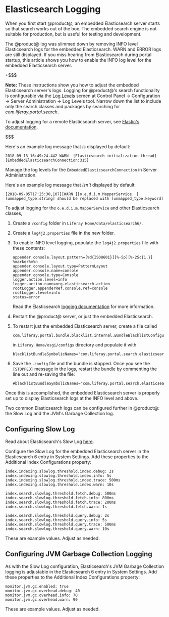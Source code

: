# Elasticsearch Logging

When you first start @product@, an embedded Elasticsearch server starts so that
search works out of the box. The embedded search engine is not suitable for
production, but is useful for testing and development.

The @product@ log was slimmed down by removing INFO level Elasticsearch logs for
the embedded Elasticsearch. WARN and ERROR logs are still displayed. If you
miss hearing from Elasticsearch during portal startup, this article shows you
how to enable the INFO log level for the embedded Elasticsearch server.

+$$$

**Note:** These instructions show you how to adjust the embedded Elasticsearch
server's logs. Logging for @product@'s search functionality is configurable via
the 
[Log Levels](/discover/portal/-/knowledge_base/7-1/server-administration) 
screen at Control Panel &rarr; Configuration &rarr; Server Administration &rarr;
Log Levels tool. Narrow down the list to include only the search classes and
packages by searching for _com.liferay.portal.search_.

To adjust logging for a remote Elasticsearch server, see 
[Elastic's documentation](https://www.elastic.co/guide/en/elasticsearch/reference/6.1/logging.html).

$$$

Here's an example log message that _is_ displayed by default:

    2018-09-13 16:49:24.442 WARN  [Elasticsearch initialization thread][EmbeddedElasticsearchConnection:315]

Manage the log levels for the `EmbeddedElasticsearchConnection` in Server
Administration.

Here's an example log message that _isn't_ displayed by default:

    [2018-09-05T17:25:30,107][WARN ][o.e.d.i.m.MapperService  ] [unmapped_type:string] should be replaced with [unmapped_type:keyword]

To adjust logging for the `o.e.d.i.m.MapperService` and other Elasticsearch classes, 

1.  Create a `/config` folder in `Liferay Home/data/elasticsearch6/`.

2.  Create a `log4j2.properties` file in the new folder.

3.  To enable INFO level logging, populate the `log4j2.properties` file with
    these contents: 

        appender.console.layout.pattern=[%d{ISO8601}][%-5p][%-25c{1.}] %marker%m%n
        appender.console.layout.type=PatternLayout
        appender.console.name=console
        appender.console.type=Console
        logger.action.level=info
        logger.action.name=org.elasticsearch.action
        rootLogger.appenderRef.console.ref=console
        rootLogger.level=info
        status=error

    Read the Elasticsearch 
    [logging documentation](https://www.elastic.co/guide/en/elasticsearch/reference/6.x/logging.html) 
    for more information.

4.  Restart the @product@ server, or just the embedded Elasticsearch.

5.  To restart just the embedded Elasticsearch server, create a file called

        com.liferay.portal.bundle.blacklist.internal.BundleBlacklistConfiguration.config 

    in `Liferay Home/osgi/configs` directory and populate it with

        blacklistBundleSymbolicNames="com.liferay.portal.search.elasticsearch6.impl"

6.  Save the `.config` file and the bundle is stopped. Once you see the
    `[STOPPED]` message in the logs, restart the bundle by commenting the line
    out and re-saving the file:

        #blacklistBundleSymbolicNames="com.liferay.portal.search.elasticsearch6.impl"

Once this is accomplished, the embedded Elasticsearch server is properly set up
to display Elasticsearch logs at the INFO level and above.

<!-- Do we want to say a little more about what we're doing here? -->

Two common Elasticsearch logs can be configured further in @product@: the Slow
Log and the JVM's Garbage Collection log.

## Configuring Slow Log

Read about Elasticsearch's Slow Log
[here](https://www.elastic.co/guide/en/elasticsearch/reference/6.1/index-modules-slowlog.html). 

Configure the Slow Log for the embedded Elasticsearch server in the
Elasticsearch 6 entry in System Settings. Add these properties to the
Additional Index Configurations property:


    index.indexing.slowlog.threshold.index.debug: 2s
    index.indexing.slowlog.threshold.index.info: 5s
    index.indexing.slowlog.threshold.index.trace: 500ms
    index.indexing.slowlog.threshold.index.warn: 10s

    index.search.slowlog.threshold.fetch.debug: 500ms
    index.search.slowlog.threshold.fetch.info: 800ms
    index.search.slowlog.threshold.fetch.trace: 200ms
    index.search.slowlog.threshold.fetch.warn: 1s

    index.search.slowlog.threshold.query.debug: 2s
    index.search.slowlog.threshold.query.info: 5s
    index.search.slowlog.threshold.query.trace: 500ms
    index.search.slowlog.threshold.query.warn: 10s

These are example values. Adjust as needed.

## Configuring JVM Garbage Collection Logging

As with the Slow Log configuration, Elasticsearch's JVM Garbage Collection
logging is adjustable in the Elasticsearch 6 entry in System Settings. Add these
properties to the Additional Index Configurations property:

    monitor.jvm.gc.enabled: true
    monitor.jvm.gc.overhead.debug: 40
    monitor.jvm.gc.overhead.info: 70
    monitor.jvm.gc.overhead.warn: 90

These are example values. Adjust as needed.

